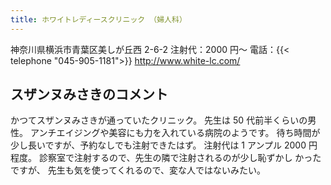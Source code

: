 ```yaml
---
title: ホワイトレディースクリニック （婦人科）
---
```

神奈川県横浜市青葉区美しが丘西 2-6-2
注射代：2000 円～
電話：{{< telephone "045-905-1181">}}
<http://www.white-lc.com/>
## スザンヌみさきのコメント
かつてスザンヌみさきが通っていたクリニック。 先生は 50 代前半くらいの男性。
アンチエイジングや美容にも力を入れている病院のようです。 待ち時間が少し長いですが、予約なしでも注射できたはず。
注射代は 1 アンプル 2000 円程度。
診察室で注射するので、先生の隣で注射されるのが少し恥ずかし かったですが、
先生も気を使ってくれるので、変な人ではないみたい。
